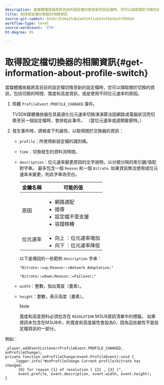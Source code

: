 ```yaml
---
description: 當媒體播放器將其目前的設定檔切換至新的設定檔時，您可以擷取關於切換的資訊，包括切換的時間、寬度和高度資訊，或是使用不同位元速率的原因。
title: 取得設定檔切換器的相關資訊
source-git-commit: 02ebc3548a254b2a6554f1ab34afbb3ea5f09bb8
workflow-type: tm+mt
source-wordcount: '274'
ht-degree: 0%

---
```


# 取得設定檔切換器的相關資訊{#get-information-about-profile-switch}

當媒體播放器將其目前的設定檔切換至新的設定檔時，您可以擷取關於切換的資訊，包括切換的時間、寬度和高度資訊，或是使用不同位元速率的原因。

1. 聆聽 `ProfileEvent.PROFILE_CHANGED` 事件。

   TVSDK媒體播放器在其最適化位元速率切換演演算法因網路或電腦狀況而切換至另一個設定檔時，會排程此事件。 （當位元速率或週期變更時。）
1. 發生事件時，請檢查下列屬性，以取得關於交換器的資訊：

   * `profile`：所使用新設定檔的識別碼。
   * `time`：切換發生的資料流時間。
   * `description`：位元速率變更原因的文字說明，以分號分隔的索引鍵/值配對字串。 最多包含一個 `Reason` 和一個 `Bitrate`. 如果資訊無法使用或位元速率未變更，則此字串為空白。

     <table id="table_E400FD9C57FF40CBAC14AF6847CD8301"> 
       <thead> 
         <tr> 
         <th colname="col1" class="entry"> 金鑰名稱 </th> 
         <th colname="col2" class="entry"> 可能的值 </th> 
         </tr> 
       </thead>
       <tbody> 
         <tr> 
         <td colname="col1"> <span class="codeph"> 原因 </span> </td> 
         <td colname="col2"> 
          <ul id="ul_37DDE3F297634ED6B47DF5D73F969369"> 
          <li id="li_E374B029E1AF40689D70A9D30E057C5B">網路適配 </li> 
          <li id="li_753862EEF1C9474EA8E20C89F5EF5D8D">搜尋 </li> 
          <li id="li_EC14923F92CF4D11A47928A8D2DE6D8B">設定檔不受支援 </li> 
          <li id="li_695AB4A89C9D4833AF6D8B6424FC912B">容錯移轉 </li> 
          </ul> </td> 
         </tr> 
         <tr> 
         <td colname="col1"> <span class="codeph"> 位元速率 </span> </td> 
         <td colname="col2"> 
          <ul id="ul_1B49BD90A91147359712E1AFD8877E23"> 
          <li id="li_1C8E593C65D34742B14A8D0EAD43E0A9"> <span class="codeph"> 向上 </span>：位元速率增加 </li> 
          <li id="li_B1A00E3985A849B6855E15CF70D79BB8"> <span class="codeph"> 向下 </span>：位元速率降低 </li> 
          </ul> </td> 
         </tr> 
       </tbody> 
       </table>

     以下是傳回的一些範例 `description` 字串：

     ```
     "Bitrate::=up;Reason::=Network Adaptation;" 
     
     "Bitrate::=down;Reason::=Failover;"
     ```

   * `width`：整數，指出寬度（畫素）。
   * `height`：整數，表示高度（畫素）。

     >[!NOTE]
     >
     >寬度和高度資料必須包含在 `RESOLUTION` M3U8資訊清單中的標籤。 如果資訊未包含在M3U8中，則寬度和高度屬性會設為0，因為這些屬性不是設定檔資訊的一部分。

<!--<a id="example_A713D420AE2E4E3CB7B78C6BC732BE90"></a>-->

例如：

```
_player.addEventListener(ProfileEvent.PROFILE_CHANGED, onProfileChange); 
private function onProfileChange(event:ProfileEvent):void { 
    _logger.info("#onProfileChange Current profile/bitrate has changed.  
      {0} for reason {1} of resolution [ {2} , {3} ]",  
      event.profile, event.description, event.width, event.height); 
}
```
